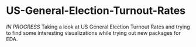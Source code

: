 # US-General-Election-Turnout-Rates
*IN PROGRESS* 
Taking a look at US General Election Turnout Rates and trying to find some interesting visualizations while trying out new packages for EDA.
